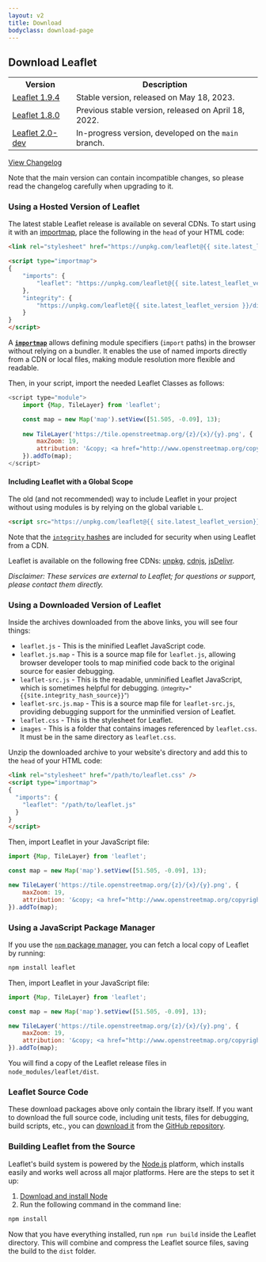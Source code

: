 ```yaml
---
layout: v2
title: Download
bodyclass: download-page
---
```


## Download Leaflet

<table>
	<tr>
		<th>Version</th>
		<th>Description</th>
	</tr>
	<tr>
		<td><a href="https://leafletjs-cdn.s3.amazonaws.com/content/leaflet/v1.9.4/leaflet.zip">Leaflet 1.9.4</a></td>
		<td>Stable version, released on May 18, 2023.</td>
	</tr>
	<tr>
		<td><a href="https://leafletjs-cdn.s3.amazonaws.com/content/leaflet/v1.8.0/leaflet.zip">Leaflet 1.8.0</a></td>
		<td>Previous stable version, released on April 18, 2022.</td>
	</tr>
	<tr>
		<td><a href="https://leafletjs-cdn.s3.amazonaws.com/content/leaflet/main/leaflet.zip">Leaflet 2.0-dev</a></td>
		<td>In-progress version, developed on the <code>main</code> branch.</td>
	</tr>
</table>

[View Changelog](https://github.com/Leaflet/Leaflet/blob/main/CHANGELOG.md)

Note that the main version can contain incompatible changes,
so please read the changelog carefully when upgrading to it.

### Using a Hosted Version of Leaflet

The latest stable Leaflet release is available on several CDNs. To start using it with an [importmap](https://developer.mozilla.org/en-US/docs/Web/HTML/Element/script/type/importmap), place the following in the `head` of your HTML code:

```html
<link rel="stylesheet" href="https://unpkg.com/leaflet@{{ site.latest_leaflet_version }}/dist/leaflet.css" integrity="{{site.integrity_hash_css}}" crossorigin="anonymous" />

<script type="importmap">
{
	"imports": {
		"leaflet": "https://unpkg.com/leaflet@{{ site.latest_leaflet_version }}/dist/leaflet.js"
	},
	"integrity": {
		"https://unpkg.com/leaflet@{{ site.latest_leaflet_version }}/dist/leaflet.js": "{{site.integrity_hash_uglified}}"
	}
}
</script>
```

A [**`importmap`**](https://developer.mozilla.org/en-US/docs/Web/HTML/Element/script/type/importmap) allows defining module specifiers (`import` paths) in the browser without relying on a bundler. It enables the use of named imports directly from a CDN or local files, making module resolution more flexible and readable.


Then, in your script, import the needed Leaflet Classes as follows:

```js
<script type="module">
	import {Map, TileLayer} from 'leaflet';

	const map = new Map('map').setView([51.505, -0.09], 13);
	
	new TileLayer('https://tile.openstreetmap.org/{z}/{x}/{y}.png', {
		maxZoom: 19,
		attribution: '&copy; <a href="http://www.openstreetmap.org/copyright">OpenStreetMap</a>'
	}).addTo(map);
</script>
```
#### Including Leaflet with a Global Scope

The old (and not recommended) way to include Leaflet in your project without using modules is by relying on the global variable `L`.

```html
<script src="https://unpkg.com/leaflet@{{ site.latest_leaflet_version}}/dist/leaflet-global.js" integrity="{{site.integrity_hash_global_uglified}}" crossorigin=""></script>
```

Note that the [`integrity` hashes](https://developer.mozilla.org/en-US/docs/Web/Security/Subresource_Integrity) are included for security when using Leaflet from a CDN.

Leaflet is available on the following free CDNs: [unpkg](https://unpkg.com/leaflet/dist/), [cdnjs](https://cdnjs.com/libraries/leaflet), [jsDelivr](https://www.jsdelivr.com/package/npm/leaflet?path=dist).

_Disclaimer: These services are external to Leaflet; for questions or support, please contact them directly._

### Using a Downloaded Version of Leaflet

Inside the archives downloaded from the above links, you will see four things:

- `leaflet.js` - This is the minified Leaflet JavaScript code.
- `leaflet.js.map` - This is a source map file for `leaflet.js`, allowing browser developer tools to map minified code back to the original source for easier debugging.
- `leaflet-src.js` - This is the readable, unminified Leaflet JavaScript, which is sometimes helpful for debugging. <small>(integrity="<nobr><tt>{{site.integrity_hash_source}}</tt></nobr>")</small>
- `leaflet-src.js.map` - This is a source map file for `leaflet-src.js`, providing debugging support for the unminified version of Leaflet.
- `leaflet.css` - This is the stylesheet for Leaflet.
- `images` - This is a folder that contains images referenced by `leaflet.css`. It must be in the same directory as `leaflet.css`.

Unzip the downloaded archive to your website's directory and add this to the `head` of your HTML code:

```html
<link rel="stylesheet" href="/path/to/leaflet.css" />
<script type="importmap">
{
  "imports": {
    "leaflet": "/path/to/leaflet.js"
  }
}
</script>
```

Then, import Leaflet in your JavaScript file:

```js
import {Map, TileLayer} from 'leaflet';

const map = new Map('map').setView([51.505, -0.09], 13);

new TileLayer('https://tile.openstreetmap.org/{z}/{x}/{y}.png', {
	maxZoom: 19,
	attribution: '&copy; <a href="http://www.openstreetmap.org/copyright">OpenStreetMap</a>'
}).addTo(map);
```

### Using a JavaScript Package Manager

If you use the [`npm` package manager](https://www.npmjs.com/), you can fetch a local copy of Leaflet by running:

```sh
npm install leaflet
```

Then, import Leaflet in your JavaScript file:

```js
import {Map, TileLayer} from 'leaflet';

const map = new Map('map').setView([51.505, -0.09], 13);

new TileLayer('https://tile.openstreetmap.org/{z}/{x}/{y}.png', {
	maxZoom: 19,
	attribution: '&copy; <a href="http://www.openstreetmap.org/copyright">OpenStreetMap</a>'
}).addTo(map);
```

You will find a copy of the Leaflet release files in `node_modules/leaflet/dist`.

### Leaflet Source Code

These download packages above only contain the library itself.
If you want to download the full source code, including unit tests, files for debugging, build scripts, etc.,
you can <a href="https://github.com/Leaflet/Leaflet/releases">download it</a>
from the <a href="https://github.com/Leaflet/Leaflet">GitHub repository</a>.

### Building Leaflet from the Source

Leaflet's build system is powered by the [Node.js](http://nodejs.org) platform,
which installs easily and works well across all major platforms.
Here are the steps to set it up:

1. [Download and install Node](http://nodejs.org)
2. Run the following command in the command line:

```sh
npm install
```

Now that you have everything installed, run `npm run build` inside the Leaflet directory.
This will combine and compress the Leaflet source files, saving the build to the `dist` folder.

